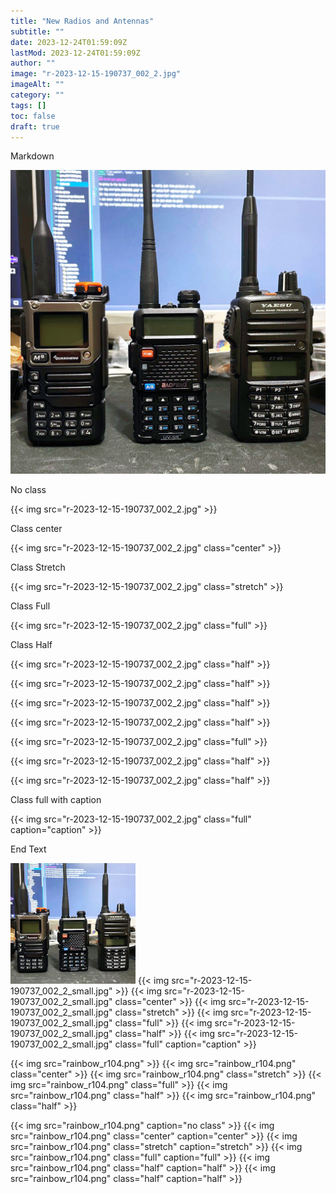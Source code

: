 ```yaml
---
title: "New Radios and Antennas"
subtitle: ""
date: 2023-12-24T01:59:09Z
lastMod: 2023-12-24T01:59:09Z
author: ""
image: "r-2023-12-15-190737_002_2.jpg"
imageAlt: ""
category: ""
tags: []
toc: false
draft: true
---
```


Markdown

![](r-2023-12-15-190737_002_2.jpg)

No class

{{< img src="r-2023-12-15-190737_002_2.jpg" >}}

Class center

{{< img src="r-2023-12-15-190737_002_2.jpg" class="center" >}}

Class Stretch

{{< img src="r-2023-12-15-190737_002_2.jpg" class="stretch" >}}


Class Full

{{< img src="r-2023-12-15-190737_002_2.jpg" class="full" >}}

Class Half

{{< img src="r-2023-12-15-190737_002_2.jpg" class="half" >}}

{{< img src="r-2023-12-15-190737_002_2.jpg" class="half" >}}

{{< img src="r-2023-12-15-190737_002_2.jpg" class="half" >}}

{{< img src="r-2023-12-15-190737_002_2.jpg" class="half" >}}

{{< img src="r-2023-12-15-190737_002_2.jpg" class="full" >}}

{{< img src="r-2023-12-15-190737_002_2.jpg" class="half" >}}

{{< img src="r-2023-12-15-190737_002_2.jpg" class="half" >}}

Class full with caption

{{< img src="r-2023-12-15-190737_002_2.jpg" class="full" caption="caption" >}}

End Text



![](r-2023-12-15-190737_002_2_small.jpg)
{{< img src="r-2023-12-15-190737_002_2_small.jpg" >}}
{{< img src="r-2023-12-15-190737_002_2_small.jpg" class="center" >}}
{{< img src="r-2023-12-15-190737_002_2_small.jpg" class="stretch" >}}
{{< img src="r-2023-12-15-190737_002_2_small.jpg" class="full" >}}
{{< img src="r-2023-12-15-190737_002_2_small.jpg" class="half" >}}
{{< img src="r-2023-12-15-190737_002_2_small.jpg" class="full" caption="caption" >}}




{{< img src="rainbow_r104.png" >}}
{{< img src="rainbow_r104.png" class="center" >}}
{{< img src="rainbow_r104.png" class="stretch" >}}
{{< img src="rainbow_r104.png" class="full" >}}
{{< img src="rainbow_r104.png" class="half" >}}
{{< img src="rainbow_r104.png" class="half" >}}

{{< img src="rainbow_r104.png" caption="no class" >}}
{{< img src="rainbow_r104.png" class="center" caption="center" >}}
{{< img src="rainbow_r104.png" class="stretch" caption="stretch" >}}
{{< img src="rainbow_r104.png" class="full" caption="full" >}}
{{< img src="rainbow_r104.png" class="half" caption="half" >}}
{{< img src="rainbow_r104.png" class="half" caption="half" >}}



